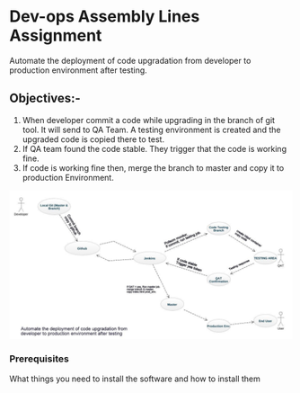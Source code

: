 # Dev-ops Assembly Lines Assignment

Automate the deployment of code upgradation from developer to production environment after testing.

## Objectives:-

1)	When developer commit a code while upgrading in the branch of git tool. It will send to QA Team. A testing environment is created and the upgraded code is copied there to test.
2)	If QA team found the code stable. They trigger that the code is working fine.
3)	If code is working fine then, merge the branch to master and copy it to production Environment.

![](images/1.jpg)

### Prerequisites

What things you need to install the software and how to install them
